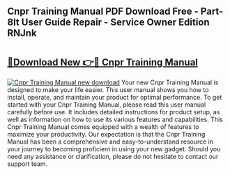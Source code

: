 ## Cnpr Training Manual PDF Download Free - Part-8It User Guide Repair - Service Owner Edition RNJnk

# <h2><a href="http://bc35462.oget.top/?id=Cnpr+Training+Manual">🔗Download New 👉🔴 Cnpr Training Manual</a></h2>

[![Cnpr Training Manual new download](https://i.imgur.com/5g1atiW.png)](http://bc35462.oget.top/?id=Cnpr+Training+Manual)
Your new Cnpr Training Manual is designed to make your life easier. This user manual shows you how to install, operate, and maintain your product for optimal performance. To get started with your Cnpr Training Manual, please read this user manual carefully before use. It includes detailed instructions for product setup, as well as information on how to use its various features and capabilities. This Cnpr Training Manual comes equipped with a wealth of features to maximize your productivity. Our expectation is that the Cnpr Training Manual has been a comprehensive and easy-to-understand resource in your journey to becoming proficient in using your new gadget. Should you need any assistance or clarification, please do not hesitate to contact our support team.
